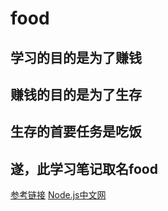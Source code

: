 # food

## 学习的目的是为了赚钱
## 赚钱的目的是为了生存
## 生存的首要任务是吃饭
## 遂，此学习笔记取名food


[参考链接](https://cnodejs.org/topic/55fac7eced1da72438e33a7d)
[Node.js中文网](http://nodejs.cn/api/)

